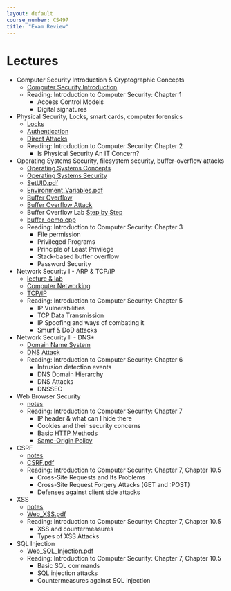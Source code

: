 ```yaml
---
layout: default
course_number: CS497
title: "Exam Review"
---
```


# Lectures
- Computer Security Introduction & Cryptographic Concepts
  - [Computer Security Introduction](Ch01-Introduction.pdf)
  - Reading: Introduction to Computer Security: Chapter 1
    - Access Control Models 
    - Digital signatures
- Physical Security, Locks, smart cards, computer forensics
  - [Locks](Ch02-Locks.pdf)
  - [Authentication](Ch02-Authentication.pdf)
  - [Direct Attacks](Ch02-Direct.pdf)
  - Reading: Introduction to Computer Security: Chapter 2
    - Is Physical Security An IT Concern?
- Operating Systems Security, filesystem security, buffer-overflow attacks
  - [Operating Systems Concepts](Ch03-OS.pdf)
  - [Operating Systems Security](Ch03-OSSec.pdf)
  - [SetUID.pdf](../labs/setuid/SetUID.pdf)
  - [Environment_Variables.pdf](../labs/setuid/Environment_Variables.pdf)
  - [Buffer Overflow](Ch03-BufferOverflow.pdf)
  - [Buffer Overflow Attack](Buffer_Overflow.pdf)
  - Buffer Overflow Lab [Step by Step](BufferOverflowLabStepByStep.pdf)
  - [buffer_demo.cpp](buffer_demo.cpp)
  - Reading: Introduction to Computer Security: Chapter 3
    - File permission
    - Privileged Programs
    - Principle of Least Privilege
    - Stack-based buffer overflow
    - Password Security
- Network Security I - ARP & TCP/IP
  - [lecture & lab](lecture05.html)
  - [Computer Networking](Ch05-NetworkModelsARP.pdf)
  - [TCP/IP](Ch05-NetworksTCP-IP.pdf)
  - Reading: Introduction to Computer Security: Chapter 5
    - IP Vulnerabilities
    - TCP Data Transmission
    - IP Spoofing and ways of combating it
    - Smurf & DoD attacks  
- Network Security II - DNS*
  - [Domain Name System](Ch06-NetworksDNS.pdf)
  - [DNS Attack](DNS_Attacks.pdf)
  - Reading: Introduction to Computer Security: Chapter 6
    - Intrusion detection events
    - DNS Domain Hierarchy
    - DNS Attacks 
    - DNSSEC
- Web Browser Security
  - [notes](lecture07.html)
  - Reading: Introduction to Computer Security: Chapter 7
    - IP header & what can I hide there
    - Cookies and their security concerns
    - Basic [HTTP Methods](https://www.iana.org/assignments/http-methods/http-methods.xhtml)
    - [Same-Origin Policy](https://code.google.com/archive/p/browsersec/wikis/Part2.wiki#Same-origin_policy)
- CSRF
  - [notes](lecture08.html)
  - [CSRF.pdf](Web_CSRF.pdf)
  - Reading: Introduction to Computer Security: Chapter 7, Chapter 10.5
    - Cross-Site Requests and Its Problems
    - Cross-Site Request Forgery Attacks (GET and :POST) 
    - Defenses against client side attacks 
- XSS
  - [notes](lecture09.html)
  - [Web_XSS.pdf](Web_XSS.pdf)
  - Reading: Introduction to Computer Security: Chapter 7, Chapter 10.5
    - XSS and countermeasures 
    - Types of XSS Attacks
- SQL Injection
  - [Web_SQL_Injection.pdf](Web_SQL_Injection.pdf)
  - Reading: Introduction to Computer Security: Chapter 7, Chapter 10.5
    - Basic SQL commands 
    - SQL injection attacks
    - Countermeasures against SQL injection 
